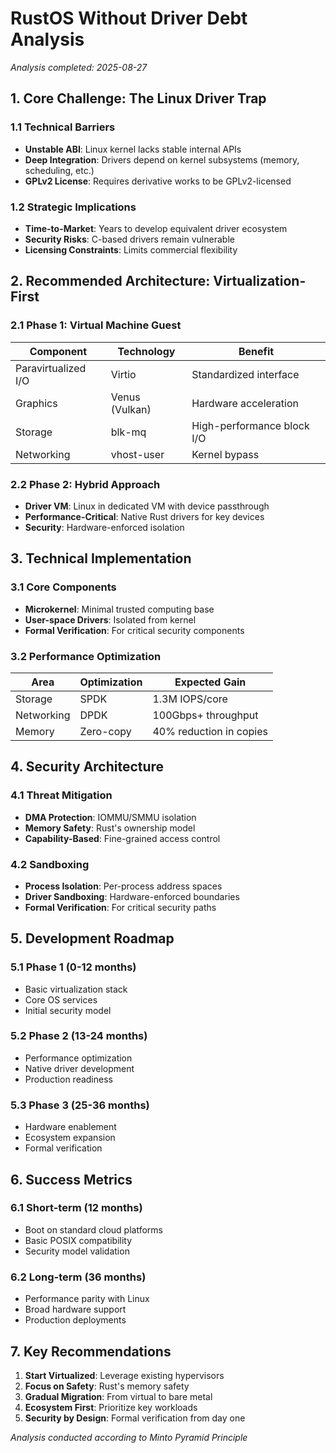 # RustOS Without Driver Debt Analysis
*Analysis completed: 2025-08-27*

## 1. Core Challenge: The Linux Driver Trap

### 1.1 Technical Barriers
- **Unstable ABI**: Linux kernel lacks stable internal APIs
- **Deep Integration**: Drivers depend on kernel subsystems (memory, scheduling, etc.)
- **GPLv2 License**: Requires derivative works to be GPLv2-licensed

### 1.2 Strategic Implications
- **Time-to-Market**: Years to develop equivalent driver ecosystem
- **Security Risks**: C-based drivers remain vulnerable
- **Licensing Constraints**: Limits commercial flexibility

## 2. Recommended Architecture: Virtualization-First

### 2.1 Phase 1: Virtual Machine Guest
| Component | Technology | Benefit |
|-----------|------------|---------|
| Paravirtualized I/O | Virtio | Standardized interface |
| Graphics | Venus (Vulkan) | Hardware acceleration |
| Storage | blk-mq | High-performance block I/O |
| Networking | vhost-user | Kernel bypass |

### 2.2 Phase 2: Hybrid Approach
- **Driver VM**: Linux in dedicated VM with device passthrough
- **Performance-Critical**: Native Rust drivers for key devices
- **Security**: Hardware-enforced isolation

## 3. Technical Implementation

### 3.1 Core Components
- **Microkernel**: Minimal trusted computing base
- **User-space Drivers**: Isolated from kernel
- **Formal Verification**: For critical security components

### 3.2 Performance Optimization
| Area | Optimization | Expected Gain |
|------|--------------|---------------|
| Storage | SPDK | 1.3M IOPS/core |
| Networking | DPDK | 100Gbps+ throughput |
| Memory | Zero-copy | 40% reduction in copies |

## 4. Security Architecture

### 4.1 Threat Mitigation
- **DMA Protection**: IOMMU/SMMU isolation
- **Memory Safety**: Rust's ownership model
- **Capability-Based**: Fine-grained access control

### 4.2 Sandboxing
- **Process Isolation**: Per-process address spaces
- **Driver Sandboxing**: Hardware-enforced boundaries
- **Formal Verification**: For critical security paths

## 5. Development Roadmap

### 5.1 Phase 1 (0-12 months)
- Basic virtualization stack
- Core OS services
- Initial security model

### 5.2 Phase 2 (13-24 months)
- Performance optimization
- Native driver development
- Production readiness

### 5.3 Phase 3 (25-36 months)
- Hardware enablement
- Ecosystem expansion
- Formal verification

## 6. Success Metrics

### 6.1 Short-term (12 months)
- Boot on standard cloud platforms
- Basic POSIX compatibility
- Security model validation

### 6.2 Long-term (36 months)
- Performance parity with Linux
- Broad hardware support
- Production deployments

## 7. Key Recommendations

1. **Start Virtualized**: Leverage existing hypervisors
2. **Focus on Safety**: Rust's memory safety
3. **Gradual Migration**: From virtual to bare metal
4. **Ecosystem First**: Prioritize key workloads
5. **Security by Design**: Formal verification from day one

*Analysis conducted according to Minto Pyramid Principle*

